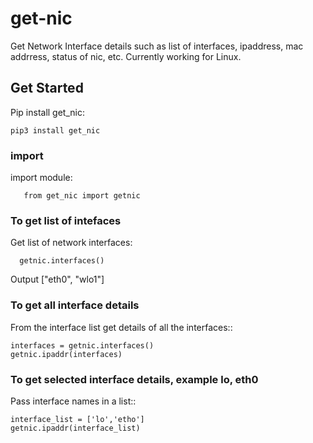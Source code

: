 # get-nic


Get Network Interface details such as list of interfaces, ipaddress, mac addrress, status of nic, etc. 
Currently working for Linux. 

## Get Started


Pip install get_nic:
   ```
   pip3 install get_nic
   ```

### import

import module:
```
   from get_nic import getnic
```
### To get list of intefaces

Get list of network interfaces:
```
  getnic.interfaces()
```
Output
["eth0", "wlo1"]

### To get all interface details
From the interface list get details of all the interfaces::
   ```
   interfaces = getnic.interfaces()
   getnic.ipaddr(interfaces)
   ```
### To get selected interface details, example lo, eth0
Pass interface names in a list::
   ```
   interface_list = ['lo','etho']
   getnic.ipaddr(interface_list)
   ```
